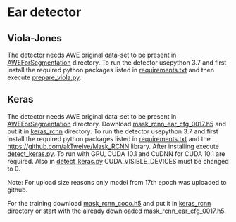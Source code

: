 # Ear detector

## Viola-Jones
The detector needs AWE original data-set to be present in [AWEForSegmentation](AWEForSegmentation/) directory. To run the detector usepython 3.7 and first install the required python packages listed in [requirements.txt](viola_jones/requirements.txt) and then execute [prepare_viola.py](viola_jones/prepare_viola.py).

## Keras
The detector needs AWE original data-set to be present in [AWEForSegmentation](AWEForSegmentation/) directory. Download [mask_rcnn_ear_cfg_0017.h5](https://github.com/Davidvster/sb-ear-segmentation/releases/download/1.0/mask_rcnn_ear_cfg_0017.h5) and put it in [keras_rcnn](keras_rcnn/) directory. To run the detector usepython 3.7 and first install the required python  packages listed in [requirements.txt](keras_rcnn/requirements.txt) and the https://github.com/akTwelve/Mask_RCNN library. After installing execute [detect_keras.py](keras_rcnn/detect_keras.py). To run with GPU, CUDA 10.1 and CuDNN for CUDA 10.1 are required. Also in [detect_keras.py](keras_rcnn/detect_keras.py) CUDA_VISIBLE_DEVICES must be changed to 0.

Note: For upload size reasons only model from 17th epoch was uploaded to github.

For the training download [mask_rcnn_coco.h5](https://github.com/matterport/Mask_RCNN/releases/download/v2.0/mask_rcnn_coco.h5) and put it in [keras_rcnn](keras_rcnn/) directory or start with the already downloaded [mask_rcnn_ear_cfg_0017.h5](https://github.com/Davidvster/sb-ear-segmentation/releases/download/1.0/mask_rcnn_ear_cfg_0017.h5).
